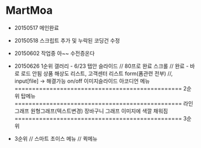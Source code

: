 # MartMoa

- 20150517
 메인완료
 
- 20150518
스크립트 추가 및 누락된 코딩건 수정

- 20150602
작업중 아~~ 수전증온다

- 20150626
1순위
갤러리 - 6/23
탭안 슬라이드 // 80프로 완료
스크롤 // 완료 - 바로 로드 안됨
상품 해상도 리스트, 고객센터 리스트
form(폼관련 전부) //, input[file] -> 해결가능
on/off 이미지슬라이드
아코디언 메뉴
================================================
2순위 
탑메뉴
================================================
라인 그래프
원형그래프(텍스트변경)
장바구니 그래프
이미지에 색깔 채워짐
================================================
3순위
 - 3순위
// 스마트 초이스 메뉴
// 퀵메뉴
